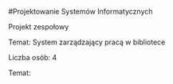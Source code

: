 #Projektowanie Systemów Informatycznych

Projekt zespołowy

Temat: System zarządzający pracą w bibliotece

Liczba osób: 4

Temat:
